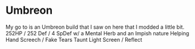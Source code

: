
# Umbreon
My go to is an Umbreon build that I saw on here that I modded a little bit.
252HP / 252 Def / 4 SpDef w/ a Mental Herb and an Impish nature
Helping Hand
Screech / Fake Tears
Taunt
Light Screen / Reflect